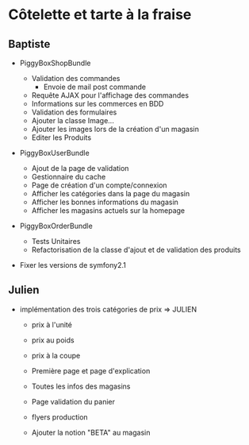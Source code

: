 # Côtelette et tarte à la fraise

## Baptiste

* PiggyBoxShopBundle
	* Validation des commandes
		* Envoie de mail post commande
	* Requête AJAX pour l'affichage des commandes
	* Informations sur les commerces en BDD
	* Validation des formulaires
	* Ajouter la classe Image...
	* Ajouter les images lors de la création d'un magasin
	* Editer les Produits

* PiggyBoxUserBundle
	* Ajout de la page de validation
	* Gestionnaire du cache
	* Page de création d'un compte/connexion
	* Afficher les catégories dans la page du magasin
	* Afficher les bonnes informations du magasin
	* Afficher les magasins actuels sur la homepage

* PiggyBoxOrderBundle
	* Tests Unitaires
	* Refactorisation de la classe d'ajout et de validation des produits

* Fixer les versions de symfony2.1

## Julien

* implémentation des trois catégories de prix => JULIEN
	* prix à l'unité
	* prix au poids
	* prix à la coupe
	* Première page et page d'explication
	* Toutes les infos des magasins
	* Page validation du panier
	
	
	* flyers production
	* Ajouter la notion "BETA" au magasin
